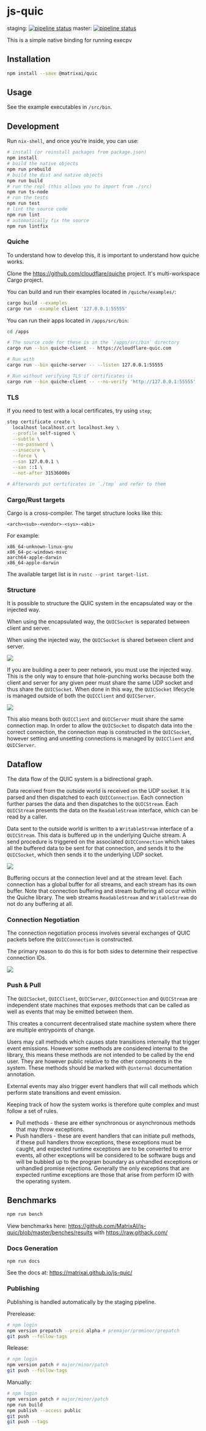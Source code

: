 # js-quic

staging: [![pipeline status](https://gitlab.com/MatrixAI/open-source/js-exec/badges/staging/pipeline.svg)](https://gitlab.com/MatrixAI/open-source/js-exec/commits/staging)
master: [![pipeline status](https://gitlab.com/MatrixAI/open-source/js-exec/badges/master/pipeline.svg)](https://gitlab.com/MatrixAI/open-source/js-exec/commits/master)

This is a simple native binding for running execpv

## Installation

```sh
npm install --save @matrixai/quic
```

## Usage

See the example executables in `/src/bin`.

## Development

Run `nix-shell`, and once you're inside, you can use:

```sh
# install (or reinstall packages from package.json)
npm install
# build the native objects
npm run prebuild
# build the dist and native objects
npm run build
# run the repl (this allows you to import from ./src)
npm run ts-node
# run the tests
npm run test
# lint the source code
npm run lint
# automatically fix the source
npm run lintfix
```

### Quiche

To understand how to develop this, it is important to understand how quiche works.

Clone the https://github.com/cloudflare/quiche project. It's multi-workspace Cargo project.

You can build and run their examples located in `/quiche/examples/`:

```sh
cargo build --examples
cargo run --example client '127.0.0.1:55555'
```

You can run their apps located in `/apps/src/bin`:

```sh
cd /apps

# The source code for these is in the `/apps/src/bin` directory
cargo run --bin quiche-client -- https://cloudflare-quic.com

# Run with
cargo run --bin quiche-server -- --listen 127.0.0.1:55555

# Run without verifying TLS if certificates is
cargo run --bin quiche-client -- --no-verify 'http://127.0.0.1:55555'
```

### TLS

If you need to test with a local certificates, try using `step`;

```sh
step certificate create \
  localhost localhost.crt localhost.key \
  --profile self-signed \
  --subtle \
  --no-password \
  --insecure \
  --force \
  --san 127.0.0.1 \
  --san ::1 \
  --not-after 31536000s

# Afterwards put certificates in `./tmp` and refer to them
```

### Cargo/Rust targets

Cargo is a cross-compiler. The target structure looks like this:

```
<arch><sub>-<vendor>-<sys>-<abi>
```

For example:

```
x86_64-unknown-linux-gnu
x86_64-pc-windows-msvc
aarch64-apple-darwin
x86_64-apple-darwin
```

The available target list is in `rustc --print target-list`.

### Structure

It is possible to structure the QUIC system in the encapsulated way or the injected way.

When using the encapsulated way, the `QUICSocket` is separated between client and server.

When using the injected way, the `QUICSocket` is shared between client and server.

![](/images/quic_structure_encapsulated.svg)

If you are building a peer to peer network, you must use the injected way. This is the only way to ensure that hole-punching works because both the client and server for any given peer must share the same UDP socket and thus share the `QUICSocket`. When done in this way, the `QUICSocket` lifecycle is managed outside of both the `QUICClient` and `QUICServer`.

![](/images/quic_structure_injected.svg)

This also means both `QUICClient` and `QUICServer` must share the same connection map.  In order to allow the `QUICSocket` to dispatch data into the correct connection, the connection map is constructed in the `QUICSocket`, however setting and unsetting connections is managed by `QUICClient` and `QUICServer`.

## Dataflow

The data flow of the QUIC system is a bidirectional graph.

Data received from the outside world is received on the UDP socket. It is parsed and then dispatched to each `QUICConnection`. Each connection further parses the data and then dispatches to the `QUICStream`. Each `QUICStream` presents the data on the `ReadableStream` interface, which can be read by a caller.

Data sent to the outside world is written to a `WritableStream` interface of a `QUICStream`. This data is buffered up in the underlying Quiche stream. A send procedure is triggered on the associated `QUICConnection` which takes all the buffered data to be sent for that connection, and sends it to the `QUICSocket`, which then sends it to the underlying UDP socket.

![](/images/quic_dataflow.svg)

Buffering occurs at the connection level and at the stream level. Each connection has a global buffer for all streams, and each stream has its own buffer. Note that connection buffering and stream buffering all occur within the Quiche library. The web streams `ReadableStream` and `WritableStream` do not do any buffering at all.

### Connection Negotiation

The connection negotiation process involves several exchanges of QUIC packets before the `QUICConnection` is constructed.

The primary reason to do this is for both sides to determine their respective connection IDs.

![](/images/quic_connection_negotiation.svg)

### Push & Pull

The `QUICSocket`, `QUICClient`, `QUICServer`, `QUICConnection` and `QUICStream` are independent state machines that exposes methods that can be called as well as events that may be emitted between them.

This creates a concurrent decentralised state machine system where there are multiple entrypoints of change.

Users may call methods which causes state transitions internally that trigger event emissions. However some methods are considered internal to the library, this means these methods are not intended to be called by the end user. They are however public relative to the other components in the system. These methods should be marked with `@internal` documentation annotation.

External events may also trigger event handlers that will call methods which perform state transitions and event emission.

Keeping track of how the system works is therefore quite complex and must follow a set of rules.

* Pull methods - these are either synchronous or asynchronous methods that may throw exceptions.
* Push handlers - these are event handlers that can initiate pull methods, if these pull handlers throw exceptions, these exceptions must be caught, and expected runtime exceptions are to be converted to error events, all other exceptions will be considered to be software bugs and will be bubbled up to the program boundary as unhandled exceptions or unhandled promise rejections. Generally the only exceptions that are expected runtime exceptions are those that arise from perform IO with the operating system.

## Benchmarks

```sh
npm run bench
```

View benchmarks here: https://github.com/MatrixAI/js-quic/blob/master/benches/results with https://raw.githack.com/

### Docs Generation

```sh
npm run docs
```

See the docs at: https://matrixai.github.io/js-quic/

### Publishing

Publishing is handled automatically by the staging pipeline.

Prerelease:

```sh
# npm login
npm version prepatch --preid alpha # premajor/preminor/prepatch
git push --follow-tags
```

Release:

```sh
# npm login
npm version patch # major/minor/patch
git push --follow-tags
```

Manually:

```sh
# npm login
npm version patch # major/minor/patch
npm run build
npm publish --access public
git push
git push --tags
```
